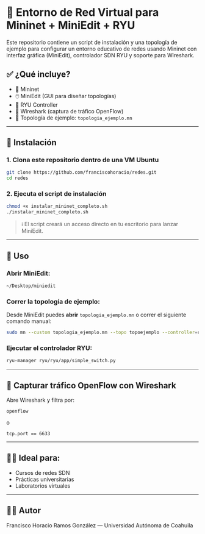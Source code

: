 # 🧠 Entorno de Red Virtual para Mininet + MiniEdit + RYU 

Este repositorio contiene un script de instalación y una topología de ejemplo para configurar un entorno educativo de redes usando Mininet con interfaz gráfica (MiniEdit), controlador SDN RYU y soporte para Wireshark.

## ✅ ¿Qué incluye?

- 🔁 Mininet
- 🖱️ MiniEdit (GUI para diseñar topologías)
- 🔌 RYU Controller
- 📡 Wireshark (captura de tráfico OpenFlow)
- 📄 Topología de ejemplo: `topologia_ejemplo.mn`

---

## 🚀 Instalación

### 1. Clona este repositorio dentro de una VM Ubuntu
```bash
git clone https://github.com/franciscohoracio/redes.git
cd redes
```

### 2. Ejecuta el script de instalación
```bash
chmod +x instalar_mininet_completo.sh
./instalar_mininet_completo.sh
```

> ℹ️ El script creará un acceso directo en tu escritorio para lanzar MiniEdit.

---

## 🧪 Uso

### Abrir MiniEdit:
```bash
~/Desktop/miniedit
```

### Correr la topología de ejemplo:
Desde MiniEdit puedes **abrir** `topologia_ejemplo.mn` o correr el siguiente comando manual:

```bash
sudo mn --custom topologia_ejemplo.mn --topo topoejemplo --controller=remote
```

### Ejecutar el controlador RYU:
```bash
ryu-manager ryu/ryu/app/simple_switch.py
```

---

## 📸 Capturar tráfico OpenFlow con Wireshark

Abre Wireshark y filtra por:

```
openflow
```
o
```
tcp.port == 6633
```

---

## 👨‍🏫 Ideal para:

- Cursos de redes SDN
- Prácticas universitarias
- Laboratorios virtuales

---

## 🧑‍💻 Autor

Francisco Horacio Ramos González — Universidad Autónoma de Coahuila  
